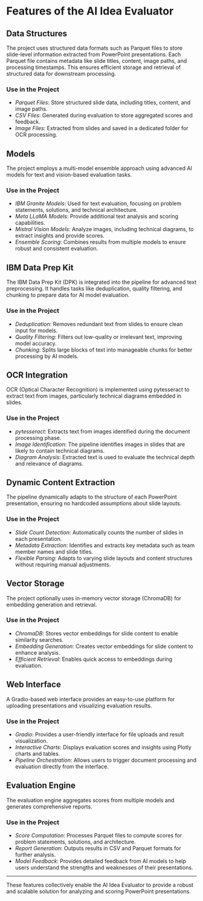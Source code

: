 # Features of the AI Idea Evaluator

## Data Structures
The project uses structured data formats such as Parquet files to store slide-level information extracted from PowerPoint presentations. Each Parquet file contains metadata like slide titles, content, image paths, and processing timestamps. This ensures efficient storage and retrieval of structured data for downstream processing.

### Use in the Project
- *Parquet Files*: Store structured slide data, including titles, content, and image paths.
- *CSV Files*: Generated during evaluation to store aggregated scores and feedback.
- *Image Files*: Extracted from slides and saved in a dedicated folder for OCR processing.

## Models
The project employs a multi-model ensemble approach using advanced AI models for text and vision-based evaluation tasks.

### Use in the Project
- *IBM Granite Models*: Used for text evaluation, focusing on problem statements, solutions, and technical architecture.
- *Meta LLaMA Models*: Provide additional text analysis and scoring capabilities.
- *Mistral Vision Models*: Analyze images, including technical diagrams, to extract insights and provide scores.
- *Ensemble Scoring*: Combines results from multiple models to ensure robust and consistent evaluation.

## IBM Data Prep Kit
The IBM Data Prep Kit (DPK) is integrated into the pipeline for advanced text preprocessing. It handles tasks like deduplication, quality filtering, and chunking to prepare data for AI model evaluation.

### Use in the Project
- *Deduplication*: Removes redundant text from slides to ensure clean input for models.
- *Quality Filtering*: Filters out low-quality or irrelevant text, improving model accuracy.
- *Chunking*: Splits large blocks of text into manageable chunks for better processing by AI models.

## OCR Integration
OCR (Optical Character Recognition) is implemented using pytesseract to extract text from images, particularly technical diagrams embedded in slides.

### Use in the Project
- *pytesseract*: Extracts text from images identified during the document processing phase.
- *Image Identification*: The pipeline identifies images in slides that are likely to contain technical diagrams.
- *Diagram Analysis*: Extracted text is used to evaluate the technical depth and relevance of diagrams.

## Dynamic Content Extraction
The pipeline dynamically adapts to the structure of each PowerPoint presentation, ensuring no hardcoded assumptions about slide layouts.

### Use in the Project
- *Slide Count Detection*: Automatically counts the number of slides in each presentation.
- *Metadata Extraction*: Identifies and extracts key metadata such as team member names and slide titles.
- *Flexible Parsing*: Adapts to varying slide layouts and content structures without requiring manual adjustments.

## Vector Storage
The project optionally uses in-memory vector storage (ChromaDB) for embedding generation and retrieval.

### Use in the Project
- *ChromaDB*: Stores vector embeddings for slide content to enable similarity searches.
- *Embedding Generation*: Creates vector embeddings for slide content to enhance analysis.
- *Efficient Retrieval*: Enables quick access to embeddings during evaluation.

## Web Interface
A Gradio-based web interface provides an easy-to-use platform for uploading presentations and visualizing evaluation results.

### Use in the Project
- *Gradio*: Provides a user-friendly interface for file uploads and result visualization.
- *Interactive Charts*: Displays evaluation scores and insights using Plotly charts and tables.
- *Pipeline Orchestration*: Allows users to trigger document processing and evaluation directly from the interface.

## Evaluation Engine
The evaluation engine aggregates scores from multiple models and generates comprehensive reports.

### Use in the Project
- *Score Computation*: Processes Parquet files to compute scores for problem statements, solutions, and architecture.
- *Report Generation*: Outputs results in CSV and Parquet formats for further analysis.
- *Model Feedback*: Provides detailed feedback from AI models to help users understand the strengths and weaknesses of their presentations.

---

These features collectively enable the AI Idea Evaluator to provide a robust and scalable solution for analyzing and scoring PowerPoint presentations.
